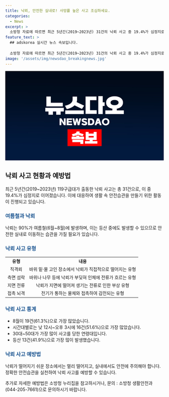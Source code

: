 ```yaml
---
title: 낙뢰, 안전한 실내로! 사망률 높은 사고 조심하세요.
categories:
  - News
excerpt: >
  소방청 자료에 따르면 최근 5년간(2019~2023년) 31건의 낙뢰 사고 중 19.4%가 심정지로 나타났고, 대부분은 여름철에 발생함. 소방청은 '생활 속 안전습관 만들기'를 통해 대국민 인식 전환을 모색하고, 예방활동을 강화하고 있다. 사고유형, 월별·시간대별 발생 통계와 함께 안전수칙이 소개되었으며, 전체적으로 30대~50대 남성들이 주로 피해를 입었다. 이에 소방청은 다양한 방식으로 안전습관을 홍보하고 사람들이 낙뢰사고에 대해 더 많은 정보를 알 수 있도록 노력하고 있다.
feature_text: >
  ## adskorea 실시간 뉴스 속보입니다.

  소방청 자료에 따르면 최근 5년간(2019~2023년) 31건의 낙뢰 사고 중 19.4%가 심정지로 나타났고, 대부분은 여름철에 발생함. 소방청은 '생활 속 안전습관 만들기'를 통해 대국민 인식 전환을 모색하고, 예방활동을 강화하고 있다. 사고유형, 월별·시간대별 발생 통계와 함께 안전수칙이 소개되었으며, 전체적으로 30대~50대 남성들이 주로 피해를 입었다. 이에 소방청은 다양한 방식으로 안전습관을 홍보하고 사람들이 낙뢰사고에 대해 더 많은 정보를 알 수 있도록 노력하고 있다.
image: '/assets/img/newsdao_breakingnews.jpg'
---
```


<p><img src="/assets/img/newsdao_breakingnews.jpg" alt="adskorea 속보" /></p>

<h2 data-ke-size="size26">낙뢰 사고 현황과 예방법</h2>

<p data-ke-size="size16">최근 5년간(2019~2023년) 119구급대가 출동한 낙뢰 사고는 총 31건으로, 이 중 19.4%가 심정지로 이어졌습니다. 이에 대응하여 생활 속 안전습관을 만들기 위한 활동이 진행되고 있습니다.</p>

<h3><b><span style="color: #1a5490;">여름철과 낙뢰</span></b></h3>

<p data-ke-size="size16">낙뢰는 90%가 여름철(6월~8월)에 발생하며, 이는 등산 중에도 발생할 수 있으므로 안전한 실내로 이동하는 습관을 가질 필요가 있습니다.</p>

<h3><b><span style="color: #1a5490;">낙뢰 사고 유형</span></b></h3>

<table>
<tbody>
<tr>
<td style="text-align: center; height: 17px;"><b>유형</b></td>
<td style="text-align: center; height: 17px;"><b>내용</b></td>
</tr>
<tr>
<td style="text-align: center; height: 17px;">직격뢰</td>
<td style="text-align: center; height: 17px;">바위 밑·물 고인 장소에서 낙뢰가 직접적으로 떨어지는 유형</td>
</tr>
<tr>
<td style="text-align: center; height: 17px;">측면 섬락</td>
<td style="text-align: center; height: 17px;">바위나 나무 등에 낙뢰가 부딪혀 인체에 전류가 흐르는 유형</td>
</tr>
<tr>
<td style="text-align: center; height: 17px;">지면 전류</td>
<td style="text-align: center; height: 17px;">낙뢰가 지면에 떨어져 생기는 전류로 인한 부상 유형</td>
</tr>
<tr>
<td style="text-align: center; height: 17px;">접촉 뇌격</td>
<td style="text-align: center; height: 17px;">전기가 통하는 물체와 접촉하여 감전되는 유형</td>
</tr>
</tbody>
</table>

<h3><b><span style="color: #1a5490;">낙뢰 사고 통계</span></b></h3>

<ul>
<li>8월이 19건(61.3%)으로 가장 많았습니다.</li>
<li>시간대별로는 낮 12시~오후 3시에 16건(51.6%)으로 가장 많았습니다.</li>
<li>30대~50대가 가장 많이 사고를 당한 연령대입니다.</li>
<li>등산 13건(41.9%)으로 가장 많이 발생했습니다.</li>
</ul>

<h3><b><span style="color: #1a5490;">낙뢰 사고 예방법</span></b></h3>

<p data-ke-size="size16">낙뢰가 떨어지기 쉬운 장소에서는 멀리 떨어지고, 실내에서도 안전에 주의해야 합니다. 정확한 안전습관을 실천하여 낙뢰 사고를 예방할 수 있습니다.</p>

<p data-ke-size="size16">추가로 자세한 예방법은 소방청 누리집을 참고하시거나, 문의 : 소방청 생활안전과(044-205-7661)으로 문의하시기 바랍니다.</p>

<p data-ke-size="size16">&nbsp;</p>

